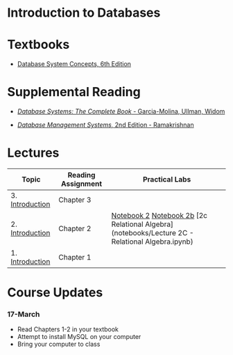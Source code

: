 # Introduction to Databases

# Textbooks

* [Database System Concepts, 6th Edition](https://www.amazon.com/Database-Concepts-Abraham-Silberschatz-Professor/dp/0073523321/ref=sr_1_1)

# Supplemental Reading

* [*Database Systems: The Complete Book* - Garcia-Molina, Ullman, Widom](https://www.amazon.co.uk/Database-Systems-Complete-Hector-Garcia-Molina/dp/0131873253/ref=sr_1_1)

* [*Database Management Systems*, 2nd Edition - Ramakrishnan](https://www.amazon.co.uk/Database-Management-Systems-Ramakrishnan-McGraw-Hill/dp/B00SLRD11O/ref=sr_1_1)


# Lectures

| Topic                                | Reading Assignment | Practical Labs                                                      |
|--------------------------------------|--------------------|---------------------------------------------------------------------|
| 3.  [Introduction](lectures/ch3.ppt) | Chapter 3          |                                                                     |
| 2.  [Introduction](lectures/ch2.ppt) | Chapter 2          | [Notebook 2](notebooks/lecture2) [Notebook 2b](notebooks/lecture2b) [2c Relational Algebra](notebooks/Lecture 2C - Relational Algebra.ipynb)|
| 1.  [Introduction](lectures/ch1.ppt) | Chapter 1          |                                                                     |


# Course Updates

### 17-March

* Read Chapters 1-2 in your textbook
* Attempt to install MySQL on your computer
* Bring your computer to class
